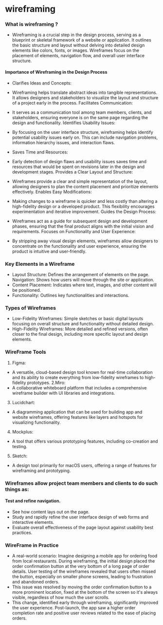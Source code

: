# wireframing
### What is wireframing ?
- Wireframing is a crucial step in the design process, serving as a blueprint or skeletal framework of a website or application. It outlines the basic structure and layout without delving into detailed design elements like colors, fonts, or images. Wireframes focus on the placement of elements, navigation flow, and overall user interface structure.

#### Importance of Wireframing in the Design Process
- Clarifies Ideas and Concepts:

- Wireframing helps translate abstract ideas into tangible representations. It allows designers and stakeholders to visualize the layout and structure of a project early in the process.
Facilitates Communication:

- It serves as a communication tool among team members, clients, and stakeholders, ensuring everyone is on the same page regarding the design and functionality.
Identifies Usability Issues:

- By focusing on the user interface structure, wireframing helps identify potential usability issues early on. This can include navigation problems, information hierarchy issues, and interaction flaws.
- Saves Time and Resources:

- Early detection of design flaws and usability issues saves time and resources that would be spent on revisions later in the design and development stages.
Provides a Clear Layout and Structure:

- Wireframes provide a clear and simple representation of the layout, allowing designers to plan the content placement and prioritize elements effectively.
Enables Easy Modifications:

- Making changes to a wireframe is quicker and less costly than altering a high-fidelity design or a developed product. This flexibility encourages experimentation and iterative improvement.
Guides the Design Process:

- Wireframes act as a guide for subsequent design and development phases, ensuring that the final product aligns with the initial vision and requirements.
Focuses on Functionality and User Experience:

- By stripping away visual design elements, wireframes allow designers to concentrate on the functionality and user experience, ensuring the product is intuitive and user-friendly.

### Key Elements in a Wireframe
- Layout Structure: Defines the arrangement of elements on the page.
Navigation: Shows how users will move through the site or application.
- Content Placement: Indicates where text, images, and other content will be positioned.
- Functionality: Outlines key functionalities and interactions.

### Types of Wireframes
- Low-Fidelity Wireframes: Simple sketches or basic digital layouts focusing on overall structure and functionality without detailed design.
- High-Fidelity Wireframes: More detailed and refined versions, often closer to the final design, including more specific layout and design elements.

### WireFrame Tools
1. Figma:
- A versatile, cloud-based design tool known for real-time collaboration and its ability to create everything from low-fidelity wireframes to high-fidelity prototypes. 
2.Miro:
- A collaborative whiteboard platform that includes a comprehensive wireframe builder with UI libraries and integrations. 
3. Lucidchart:
- A diagramming application that can be used for building app and website wireframes, offering features like layers and hotspots for visualizing functionality. 
4. Mockplus:
- A tool that offers various prototyping features, including co-creation and testing. 
5. Sketch:
- A design tool primarily for macOS users, offering a range of features for wireframing and prototyping.

### Wireframes allow project team members and clients to do such things as:
#### Test and refine navigation.
- See how content lays out on the page.
- Study and rapidly refine the user interface design of web forms and interactive elements.
- Evaluate overall effectiveness of the page layout against usability best practices.

### WireFrame in Practice
- A real-world scenario: Imagine designing a mobile app for ordering food from local restaurants. During wireframing, the initial design placed the order confirmation button at the very bottom of a long page of order details. User testing of the wireframes revealed that users often missed the button, especially on smaller phone screens, leading to frustration and abandoned orders.
- This issue was resolved by moving the order confirmation button to a more prominent location, fixed at the bottom of the screen so it's always visible, regardless of how much the user scrolls.
- This change, identified early through wireframing, significantly improved the user experience. Post-launch, the app saw a higher order completion rate and positive user reviews related to the ease of placing orders.
